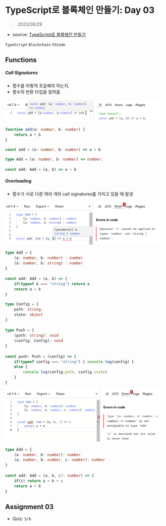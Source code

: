 # TypeScript로 블록체인 만들기: Day 03

> 2022/06/29

- source: [TypeScript로 블록체인 만들기](https://nomadcoders.co/typescript-for-beginners)

`TypeScript` `Blockchain` `VSCode`



## Functions

##### Call Signatures

- 함수를 어떻게 호출해야 하는지,
- 함수의 반환 타입을 알려줌

![image-20220629164050626]([NomadCoders]TypeScript_Challenge.assets/image-20220629164050626.png)



```typescript
function add(a: number, b: number) {
    return a + b
}
```

```typescript
const add = (a: number, b: number) => a + b
```

```typescript
type Add = (a: number, b: number) => number;

const add: Add = (a, b) => a + b
```



##### Overloading

- 함수가 서로 다른 여러 개의 call signatures를 가지고 있을 때 발생

![image-20220629164933887]([NomadCoders]TypeScript_Challenge.assets/image-20220629164933887.png)

```typescript
type Add = {
    (a: number, b: number) : number
   	(a: number, b: string) : number
}

const add: Add = (a, b) => {
    if(typeof b === "string") return a
    return a + b
}
```

```typescript
type Config = {
    path: string,
    state: object
}

type Push = {
    (path: string): void
    (config: Config): void
}

const push: Push = (config) => {
    if(typeof config === "string") { console.log(config) }
    else {
        console.log(config.path, config.state)
    }
}
```



![image-20220629165759477]([NomadCoders]TypeScript_Challenge.assets/image-20220629165759477.png)

```typescript
type Add = {
    (a: number, b: number): number
    (a: number, b: number, c: number): number
}

const add: Add = (a, b, c?: number) => {
    if(c) return a + b + c
    return a + b
}
```



## Assignment 03

- Quiz: `5/6`

